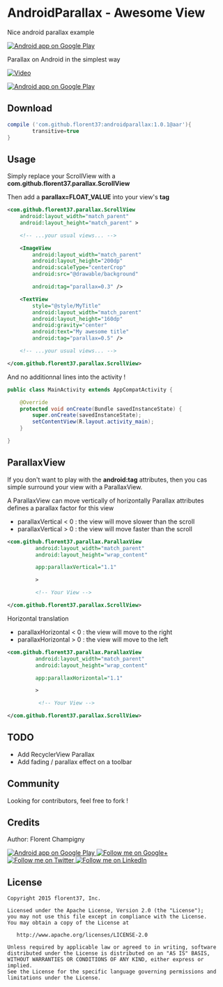 # AndroidParallax - Awesome View

Nice android parallax example

<a href="https://goo.gl/WXW8Dc">
  <img alt="Android app on Google Play" src="https://developer.android.com/images/brand/en_app_rgb_wo_45.png" />
</a>


Parallax on Android in the simplest way

[![Video](http://i.giphy.com/3o85xJJNrvTdxHXd9C.gif)](https://youtu.be/0b3Nr5kW-Vw)

<a href="https://play.google.com/store/apps/details?id=com.github.florent37.parallax.sample">
  <img alt="Android app on Google Play" src="https://developer.android.com/images/brand/en_app_rgb_wo_45.png" />
</a>

Download
--------

```groovy
compile ('com.github.florent37:androidparallax:1.0.1@aar'){
        transitive=true
}
```

Usage
--------

Simply replace your ScrollView with a **com.github.florent37.parallax.ScrollView**

Then add a **parallax=FLOAT_VALUE** into your view's **tag**

```xml
<com.github.florent37.parallax.ScrollView
    android:layout_width="match_parent"
    android:layout_height="match_parent" >

    <!-- ...your usual views... -->

    <ImageView
        android:layout_width="match_parent"
        android:layout_height="200dp"
        android:scaleType="centerCrop"
        android:src="@drawable/background"

        android:tag="parallax=0.3" />

    <TextView
        style="@style/MyTitle"
        android:layout_width="match_parent"
        android:layout_height="160dp"
        android:gravity="center"
        android:text="My awesome title"
        android:tag="parallax=0.5" />

    <!-- ...your usual views... -->

</com.github.florent37.parallax.ScrollView>
```

And no additionnal lines into the activity !

```java
public class MainActivity extends AppCompatActivity {

    @Override
    protected void onCreate(Bundle savedInstanceState) {
        super.onCreate(savedInstanceState);
        setContentView(R.layout.activity_main);
    }

}
```

ParallaxView
--------

If you don't want to play with the **android:tag** attributes, then you cas simple surround your view with a ParallaxView.

A ParallaxView can move vertically of horizontally
Parallax attributes defines a parallax factor for this view

- parallaxVertical < 0 : the view will move slower than the scroll
- parallaxVertical > 0 : the view will move faster than the scroll

```xml
<com.github.florent37.parallax.ParallaxView
         android:layout_width="match_parent"
         android:layout_height="wrap_content"

         app:parallaxVertical="1.1"

         >

         <!-- Your View -->

</com.github.florent37.parallax.ScrollView>
```

Horizontal translation

- parallaxHorizontal < 0 : the view will move to the right
- parallaxHorizontal > 0 : the view will move to the left

```xml
<com.github.florent37.parallax.ParallaxView
         android:layout_width="match_parent"
         android:layout_height="wrap_content"

         app:parallaxHorizontal="1.1"

         >

          <!-- Your View -->

</com.github.florent37.parallax.ScrollView>
```


TODO
--------

- Add RecyclerView Parallax
- Add fading / parallax effect on a toolbar

Community
--------

Looking for contributors, feel free to fork !


Credits
-------

Author: Florent Champigny


<a href="https://goo.gl/WXW8Dc">
  <img alt="Android app on Google Play" src="https://developer.android.com/images/brand/en_app_rgb_wo_45.png" />
</a>

<a href="https://plus.google.com/+florentchampigny">
  <img alt="Follow me on Google+"
       src="https://raw.githubusercontent.com/florent37/DaVinci/master/mobile/src/main/res/drawable-hdpi/gplus.png" />
</a>
<a href="https://twitter.com/florent_champ">
  <img alt="Follow me on Twitter"
       src="https://raw.githubusercontent.com/florent37/DaVinci/master/mobile/src/main/res/drawable-hdpi/twitter.png" />
</a>
<a href="https://www.linkedin.com/profile/view?id=297860624">
  <img alt="Follow me on LinkedIn"
       src="https://raw.githubusercontent.com/florent37/DaVinci/master/mobile/src/main/res/drawable-hdpi/linkedin.png" />
</a>

License
--------

    Copyright 2015 florent37, Inc.

    Licensed under the Apache License, Version 2.0 (the "License");
    you may not use this file except in compliance with the License.
    You may obtain a copy of the License at

       http://www.apache.org/licenses/LICENSE-2.0

    Unless required by applicable law or agreed to in writing, software
    distributed under the License is distributed on an "AS IS" BASIS,
    WITHOUT WARRANTIES OR CONDITIONS OF ANY KIND, either express or implied.
    See the License for the specific language governing permissions and
    limitations under the License.
